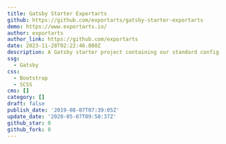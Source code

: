 ```yaml
---
title: Gatsby Starter Exportarts
github: https://github.com/exportarts/gatsby-starter-exportarts
demo: https://www.exportarts.io/
author: exportarts
author_link: https://github.com/exportarts
date: 2023-11-28T02:22:46.880Z
description: A Gatsby starter project containing our standard config
ssg:
  - Gatsby
css:
  - Bootstrap
  - SCSS
cms: []
category: []
draft: false
publish_date: '2019-08-07T07:39:05Z'
update_date: '2020-05-07T09:50:37Z'
github_star: 0
github_fork: 0
---
```

